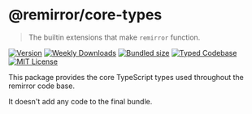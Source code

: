 # @remirror/core-types

> The builtin extensions that make `remirror` function.

[![Version][version]][npm] [![Weekly Downloads][downloads-badge]][npm] [![Bundled size][size-badge]][size] [![Typed Codebase][typescript]](#) [![MIT License][license]](#)

[version]: https://flat.badgen.net/npm/v/@remirror/core-types/next
[npm]: https://npmjs.com/package/@remirror/core-types/v/next
[license]: https://flat.badgen.net/badge/license/MIT/purple
[size]: https://bundlephobia.com/result?p=@remirror/core-types@next
[size-badge]: https://flat.badgen.net/bundlephobia/minzip/@remirror/core-types
[typescript]: https://flat.badgen.net/badge/icon/TypeScript?icon=typescript&label
[downloads-badge]: https://badgen.net/npm/dw/@remirror/core-types/red?icon=npm

This package provides the core TypeScript types used throughout the remirror code base.

It doesn't add any code to the final bundle.
